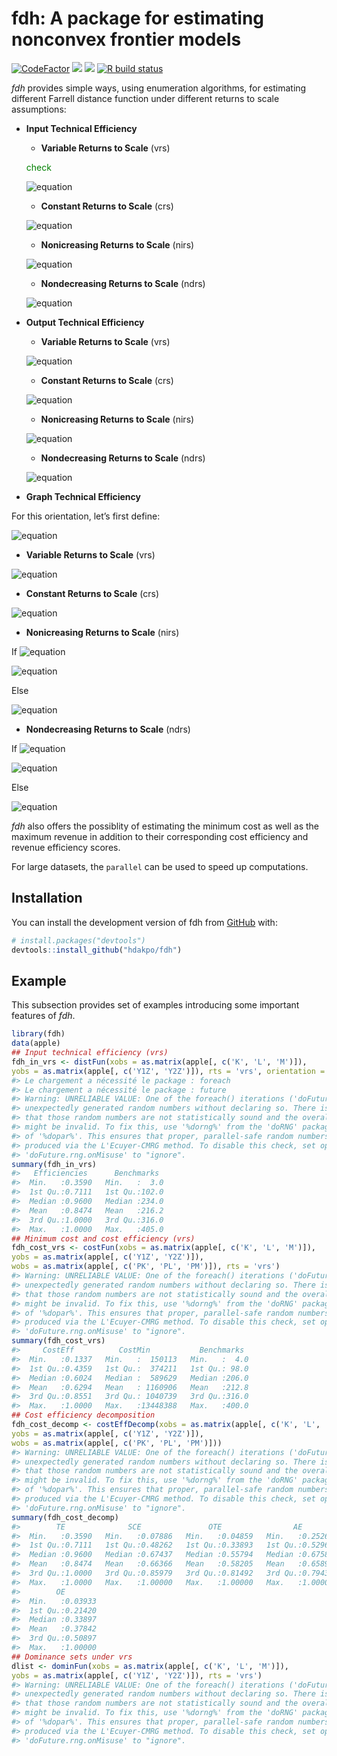 
<!-- README.md is generated from README.Rmd. Please edit that file -->

# fdh: A package for estimating nonconvex frontier models

<!-- badges: start -->

[![CodeFactor](https://www.codefactor.io/repository/github/hdakpo/fdh/badge)](https://www.codefactor.io/repository/github/hdakpo/fdh)
[![](https://img.shields.io/github/languages/code-size/hdakpo/fdh.svg)](https://github.com/hdakpo/fdh)
[![](https://img.shields.io/badge/devel%20version-0.1.0.900-darkred.svg)](https://github.com/hdakpo/fdh)
[![R build
status](https://github.com/hdakpo/fdh/workflows/R-CMD-check/badge.svg)](https://github.com/hdakpo/fdh/actions)
<!-- [![CRAN status](https://www.r-pkg.org/badges/version/fdh)](https://CRAN.R-project.org/package=pfdh) -->
<!-- [![Downloads](https://cranlogs.r-pkg.org/badges/fdh)](https://CRAN.R-project.org/package=fdh) -->
<!-- badges: end -->

*fdh* provides simple ways, using enumeration algorithms, for estimating
different Farrell distance function under different returns to scale
assumptions:

-   **Input Technical Efficiency**

    -   **Variable Returns to Scale** (vrs)

    <span style="color: green"> check </span>

    ![equation](https://latex.codecogs.com/svg.image?\large&space;\color%7Bwhite%7D&space;E_i\left(\mathbf%7Bx%7D%5E\circ,&space;\mathbf%7By%7D%5E\circ\right)=\displaystyle&space;\min_%7B\mathbf%7By%7D%5E\circ&space;\leq&space;\mathbf%7By%7D_n%7D&space;\displaystyle&space;\max_%7Bk=1,\cdots,&space;K%7D&space;\left\lbrace&space;\frac%7Bx_%7Bkn%7D%7D%7Bx_k%5E\circ%7D&space;\right\rbrace)

    -   **Constant Returns to Scale** (crs)

    ![equation](https://latex.codecogs.com/svg.image?\large&space;\color%7Bwhite%7D&space;E_i&space;\left(\mathbf%7Bx%7D%5E\circ,&space;\mathbf%7By%7D%5E\circ\right)&space;=\displaystyle\min_%7Bn=1,&space;\cdots,&space;N%7D&space;\left\lbrace\displaystyle\max_%7Bk=1,\cdots,&space;K%7D&space;\frac%7Bx_%7Bkn%7D%7D%7Bx_k%5E\circ%7D\cdot\displaystyle\max_%7Bq=1,&space;\cdots,&space;Q%7D\frac%7By_q%5E\circ%7D%7By_%7Bqn%7D%7D\right\rbrace)

    -   **Nonicreasing Returns to Scale** (nirs)

    ![equation](https://latex.codecogs.com/svg.image?\large&space;\color%7Bwhite%7D&space;E_i\left(\mathbf%7Bx%7D%5E\circ,&space;\mathbf%7By%7D%5E\circ\right)=\displaystyle\min_%7B\mathbf%7By%7D%5E\circ&space;\leq&space;\mathbf%7By%7D_n%7D\left\lbrace\displaystyle\max_%7Bk=1,\cdots,&space;K%7D\frac%7Bx_%7Bkn%7D%7D%7Bx_k%5E\circ%7D\cdot\displaystyle\max_%7Bq=1,&space;\cdots,&space;Q%7D\frac%7By_q%5E\circ%7D%7By_%7Bqn%7D%7D\right\rbrace)

    -   **Nondecreasing Returns to Scale** (ndrs)

    ![equation](https://latex.codecogs.com/svg.image?\inline&space;\large&space;\color%7Bwhite%7D&space;E_i\left(\mathbf%7Bx%7D%5E\circ,&space;\mathbf%7By%7D%5E\circ\right)=\displaystyle\min_%7Bn=1,&space;\cdots,&space;N%7D&space;\left\lbrace\displaystyle\max_%7Bk=1,\cdots,&space;K%7D\frac%7Bx_%7Bkn%7D%7D%7Bx_k%5E\circ%7D\cdot&space;\max&space;\left\lbrace\displaystyle\max_%7Bq=1,&space;\cdots,&space;Q%7D\frac%7By_q%5E\circ%7D%7By_%7Bqn%7D%7D,&space;1\right\rbrace\right\rbrace)

-   **Output Technical Efficiency**

    -   **Variable Returns to Scale** (vrs)

    ![equation](https://latex.codecogs.com/svg.image?\large&space;\color%7Bwhite%7D&space;E_o\left(\mathbf%7Bx%7D%5E\circ,&space;\mathbf%7By%7D%5E\circ\right)=\displaystyle\max_%7B\mathbf%7Bx%7D%5E\circ&space;\geq&space;\mathbf%7Bx%7D_n%7D\displaystyle\min_%7Bq=1,\cdots,&space;Q%7D\left\lbrace\frac%7By_%7Bqn%7D%7D%7By_q%5E\circ%7D\right\rbrace)

    -   **Constant Returns to Scale** (crs)

    ![equation](https://latex.codecogs.com/svg.image?\large&space;\color%7Bwhite%7D&space;E_o\left(\mathbf%7Bx%7D%5E\circ,&space;\mathbf%7By%7D%5E\circ\right)&space;=\displaystyle\max_%7Bn=1,&space;\cdots,&space;N%7D&space;\left\lbrace\displaystyle\min_%7Bq=1,\cdots,&space;Q%7D\frac%7By_%7Bqn%7D%7D%7By_q%5E\circ%7D\cdot\displaystyle\min_%7Bk=1,\cdots,&space;K%7D\frac%7Bx_k%5E\circ%7D%7Bx_%7Bkn%7D%7D\right\rbrace)

    -   **Nonicreasing Returns to Scale** (nirs)

    ![equation](https://latex.codecogs.com/svg.image?\large&space;\color%7Bwhite%7D&space;E_o\left(\mathbf%7Bx%7D%5E\circ,&space;\mathbf%7By%7D%5E\circ\right)=\displaystyle\max_%7Bn=1,&space;\cdots,&space;N%7D&space;\left\lbrace\displaystyle\min_%7Bq=1,\cdots,&space;Q%7D\frac%7By_%7Bqn%7D%7D%7By_q%5E\circ%7D\cdot&space;\min&space;\left\lbrace\displaystyle\min_%7Bk=1,\cdots,&space;K%7D\frac%7Bx_k%5E\circ%7D%7Bx_%7Bkn%7D%7D,&space;1\right\rbrace\right\rbrace)

    -   **Nondecreasing Returns to Scale** (ndrs)

    ![equation](https://latex.codecogs.com/svg.image?\large&space;\color%7Bwhite%7D&space;E_o\left(\mathbf%7Bx%7D%5E\circ,&space;\mathbf%7By%7D%5E\circ\right)=\displaystyle\max_%7B\mathbf%7Bx%7D%5E\circ&space;\geq&space;\mathbf%7Bx%7D_n%7D&space;\left\lbrace\displaystyle\min_%7Bq=1,\cdots,&space;Q%7D&space;\frac%7By_%7Bqn%7D%7D%7By_q%5E\circ%7D\cdot\displaystyle\min_%7Bk=1,\cdots,&space;K%7D\frac%7Bx_k%5E\circ%7D%7Bx_%7Bkn%7D%7D\right\rbrace)

-   **Graph Technical Efficiency**

For this orientation, let’s first define:

![equation](https://latex.codecogs.com/svg.image?\large&space;\color%7Bwhite%7D&space;\delta&space;=&space;\left(\displaystyle\max_%7Bq=1,&space;\cdots,&space;Q%7D&space;\frac%7By_q%5E\circ%7D%7By_%7Bqn%7D%7D&space;\cdot&space;\displaystyle\min_%7Bk=1,\cdots,&space;K%7D&space;\frac%7Bx_k%5E\circ%7D%7Bx_%7Bkn%7D%7D\right)%5E%7B1/2%7D)

-   **Variable Returns to Scale** (vrs)

![equation](https://latex.codecogs.com/svg.image?\large&space;\color%7Bwhite%7D&space;E_%7BGR%7D\left(\mathbf%7Bx%7D%5E\circ,&space;\mathbf%7By%7D%5E\circ\right)=\displaystyle\min_%7Bn=1,&space;\cdots,&space;N%7D&space;\left\lbrace\max\left(\displaystyle\max_%7Bk=1,\cdots,&space;K%7D\frac%7Bx_%7Bkn%7D%7D%7Bx_k%5E\circ%7D,\displaystyle\max_%7Bq=1,\cdots,&space;Q%7D\frac%7By_q%5E\circ%7D%7By_%7Bqn%7D%7D\right)\right\rbrace)

-   **Constant Returns to Scale** (crs)

![equation](https://latex.codecogs.com/svg.image?\inline&space;\large&space;\color%7Bwhite%7D&space;E_%7BGR%7D\left(\mathbf%7Bx%7D%5E\circ,&space;\mathbf%7By%7D%5E\circ\right)&space;=\displaystyle\min_%7Bn=1,&space;\cdots,&space;N%7D&space;\left\lbrace\displaystyle\max_%7Bq=1,&space;\cdots,&space;Q%7D\frac%7By_q%5E\circ%7D%7By_%7Bqn%7D%7D\Big/\displaystyle\min_%7Bk=1,\cdots,&space;K%7D\frac%7Bx_k%5E\circ%7D%7Bx_%7Bkn%7D%7D\right\rbrace%5E%7B1/2%7D)

-   **Nonicreasing Returns to Scale** (nirs)

If
![equation](https://latex.codecogs.com/svg.image?\inline&space;\large&space;\color%7Bwhite%7D&space;\delta&space;\leq&space;1)

![equation](https://latex.codecogs.com/svg.image?\inline&space;\large&space;\color%7Bwhite%7D&space;E_%7BGR%7D\left(\mathbf%7Bx%7D%5E\circ,&space;\mathbf%7By%7D%5E\circ\right)&space;=\displaystyle\min_%7Bn=1,&space;\cdots,&space;N%7D&space;\left\lbrace\displaystyle\max_%7Bq=1,&space;\cdots,&space;Q%7D\frac%7By_q%5E\circ%7D%7By_%7Bqn%7D%7D\Big/\displaystyle\min_%7Bk=1,\cdots,&space;K%7D\frac%7Bx_k%5E\circ%7D%7Bx_%7Bkn%7D%7D\right\rbrace%5E%7B1/2%7D)

Else

![equation](https://latex.codecogs.com/svg.image?\inline&space;\large&space;\color%7Bwhite%7D&space;E_%7BGR%7D\left(\mathbf%7Bx%7D%5E\circ,\mathbf%7By%7D%5E\circ\right)&space;=&space;\displaystyle\min_%7Bn=1,&space;\cdots,&space;N%7D\left\lbrace\max\left%5B\displaystyle\max_%7Bq=1,&space;\cdots,&space;Q%7D\frac%7By_q%5E\circ%7D%7By_%7Bqn%7D%7D,&space;\left(\displaystyle\min_%7Bk=1,\cdots,&space;K%7D\frac%7Bx_k%5E\circ%7D%7Bx_%7Bkn%7D%7D\right)%5E%7B-1%7D&space;\right%5D\right\rbrace)

-   **Nondecreasing Returns to Scale** (ndrs)

If
![equation](https://latex.codecogs.com/svg.image?\inline&space;\large&space;\color%7Bwhite%7D&space;\delta&space;\geq&space;1)

![equation](https://latex.codecogs.com/svg.image?\inline&space;\large&space;\color%7Bwhite%7D&space;E_%7BGR%7D\left(\mathbf%7Bx%7D%5E\circ,&space;\mathbf%7By%7D%5E\circ\right)&space;=\displaystyle\min_%7Bn=1,&space;\cdots,&space;N%7D&space;\left\lbrace\displaystyle\max_%7Bq=1,&space;\cdots,&space;Q%7D\frac%7By_q%5E\circ%7D%7By_%7Bqn%7D%7D\Big/\displaystyle\min_%7Bk=1,\cdots,&space;K%7D\frac%7Bx_k%5E\circ%7D%7Bx_%7Bkn%7D%7D\right\rbrace%5E%7B1/2%7D)

Else

![equation](https://latex.codecogs.com/svg.image?\inline&space;\large&space;\color%7Bwhite%7D&space;E_%7BGR%7D\left(\mathbf%7Bx%7D%5E\circ,\mathbf%7By%7D%5E\circ\right)&space;=&space;\displaystyle\min_%7Bn=1,&space;\cdots,&space;N%7D\left\lbrace\max\left%5B\displaystyle\max_%7Bq=1,&space;\cdots,&space;Q%7D\frac%7By_q%5E\circ%7D%7By_%7Bqn%7D%7D,&space;\left(\displaystyle\min_%7Bk=1,\cdots,&space;K%7D\frac%7Bx_k%5E\circ%7D%7Bx_%7Bkn%7D%7D\right)%5E%7B-1%7D&space;\right%5D\right\rbrace)

*fdh* also offers the possiblity of estimating the minimum cost as well
as the maximum revenue in addition to their corresponding cost
efficiency and revenue efficiency scores.

For large datasets, the `parallel` can be used to speed up computations.

## Installation

You can install the development version of fdh from
[GitHub](https://github.com/) with:

``` r
# install.packages("devtools")
devtools::install_github("hdakpo/fdh")
```

## Example

This subsection provides set of examples introducing some important
features of *fdh*.

``` r
library(fdh)
data(apple)
## Input technical efficiency (vrs)
fdh_in_vrs <- distFun(xobs = as.matrix(apple[, c('K', 'L', 'M')]),
yobs = as.matrix(apple[, c('Y1Z', 'Y2Z')]), rts = 'vrs', orientation = 'in')
#> Le chargement a nécessité le package : foreach
#> Le chargement a nécessité le package : future
#> Warning: UNRELIABLE VALUE: One of the foreach() iterations ('doFuture-1')
#> unexpectedly generated random numbers without declaring so. There is a risk
#> that those random numbers are not statistically sound and the overall results
#> might be invalid. To fix this, use '%dorng%' from the 'doRNG' package instead
#> of '%dopar%'. This ensures that proper, parallel-safe random numbers are
#> produced via the L'Ecuyer-CMRG method. To disable this check, set option
#> 'doFuture.rng.onMisuse' to "ignore".
summary(fdh_in_vrs)
#>   Efficiencies      Benchmarks   
#>  Min.   :0.3590   Min.   :  3.0  
#>  1st Qu.:0.7111   1st Qu.:102.0  
#>  Median :0.9600   Median :234.0  
#>  Mean   :0.8474   Mean   :216.2  
#>  3rd Qu.:1.0000   3rd Qu.:316.0  
#>  Max.   :1.0000   Max.   :405.0
## Minimum cost and cost efficiency (vrs)
fdh_cost_vrs <- costFun(xobs = as.matrix(apple[, c('K', 'L', 'M')]),
yobs = as.matrix(apple[, c('Y1Z', 'Y2Z')]),
wobs = as.matrix(apple[, c('PK', 'PL', 'PM')]), rts = 'vrs')
#> Warning: UNRELIABLE VALUE: One of the foreach() iterations ('doFuture-1')
#> unexpectedly generated random numbers without declaring so. There is a risk
#> that those random numbers are not statistically sound and the overall results
#> might be invalid. To fix this, use '%dorng%' from the 'doRNG' package instead
#> of '%dopar%'. This ensures that proper, parallel-safe random numbers are
#> produced via the L'Ecuyer-CMRG method. To disable this check, set option
#> 'doFuture.rng.onMisuse' to "ignore".
summary(fdh_cost_vrs)
#>     CostEff          CostMin           Benchmarks   
#>  Min.   :0.1337   Min.   :  150113   Min.   :  4.0  
#>  1st Qu.:0.4359   1st Qu.:  374211   1st Qu.: 98.0  
#>  Median :0.6024   Median :  589629   Median :206.0  
#>  Mean   :0.6294   Mean   : 1160906   Mean   :212.8  
#>  3rd Qu.:0.8551   3rd Qu.: 1040739   3rd Qu.:316.0  
#>  Max.   :1.0000   Max.   :13448388   Max.   :400.0
## Cost efficiency decomposition
fdh_cost_decomp <- costEffDecomp(xobs = as.matrix(apple[, c('K', 'L', 'M')]),
yobs = as.matrix(apple[, c('Y1Z', 'Y2Z')]),
wobs = as.matrix(apple[, c('PK', 'PL', 'PM')]))
#> Warning: UNRELIABLE VALUE: One of the foreach() iterations ('doFuture-1')
#> unexpectedly generated random numbers without declaring so. There is a risk
#> that those random numbers are not statistically sound and the overall results
#> might be invalid. To fix this, use '%dorng%' from the 'doRNG' package instead
#> of '%dopar%'. This ensures that proper, parallel-safe random numbers are
#> produced via the L'Ecuyer-CMRG method. To disable this check, set option
#> 'doFuture.rng.onMisuse' to "ignore".
summary(fdh_cost_decomp)
#>        TE              SCE               OTE                AE        
#>  Min.   :0.3590   Min.   :0.07886   Min.   :0.04859   Min.   :0.2526  
#>  1st Qu.:0.7111   1st Qu.:0.48262   1st Qu.:0.33893   1st Qu.:0.5296  
#>  Median :0.9600   Median :0.67437   Median :0.55794   Median :0.6758  
#>  Mean   :0.8474   Mean   :0.66366   Mean   :0.58205   Mean   :0.6589  
#>  3rd Qu.:1.0000   3rd Qu.:0.85979   3rd Qu.:0.81492   3rd Qu.:0.7943  
#>  Max.   :1.0000   Max.   :1.00000   Max.   :1.00000   Max.   :1.0000  
#>        OE         
#>  Min.   :0.03933  
#>  1st Qu.:0.21420  
#>  Median :0.33897  
#>  Mean   :0.37842  
#>  3rd Qu.:0.50897  
#>  Max.   :1.00000
## Dominance sets under vrs
dlist <- dominFun(xobs = as.matrix(apple[, c('K', 'L', 'M')]),
yobs = as.matrix(apple[, c('Y1Z', 'Y2Z')]), rts = 'vrs')
#> Warning: UNRELIABLE VALUE: One of the foreach() iterations ('doFuture-1')
#> unexpectedly generated random numbers without declaring so. There is a risk
#> that those random numbers are not statistically sound and the overall results
#> might be invalid. To fix this, use '%dorng%' from the 'doRNG' package instead
#> of '%dopar%'. This ensures that proper, parallel-safe random numbers are
#> produced via the L'Ecuyer-CMRG method. To disable this check, set option
#> 'doFuture.rng.onMisuse' to "ignore".
```
